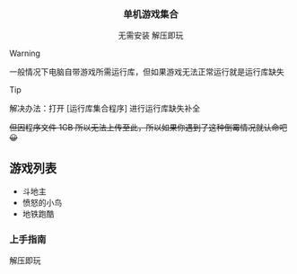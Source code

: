 

  <h3 align="center">单机游戏集合</h3>
  <p align="center">无需安装 解压即玩</p>

 > [!WARNING]
 > 一般情况下电脑自带游戏所需运行库，但如果游戏无法正常运行就是运行库缺失

> [!TIP]
 > 解决办法：打开 [运行库集合程序] 进行运行库缺失补全

~~但因程序文件 1GB 所以无法上传至此，所以如果你遇到了这种倒霉情况就认命吧😀~~


## 游戏列表

- 斗地主
- 愤怒的小鸟
- 地铁跑酷


### 上手指南
解压即玩




